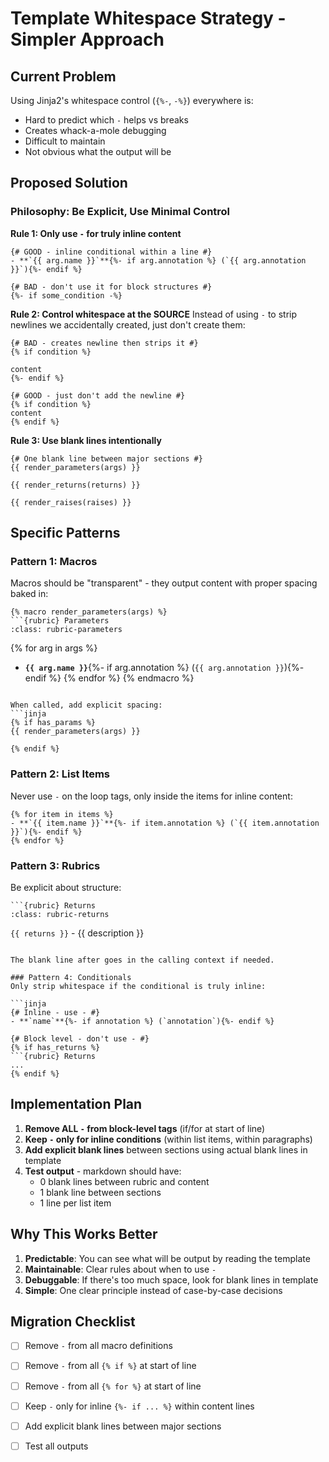# Template Whitespace Strategy - Simpler Approach

## Current Problem

Using Jinja2's whitespace control (`{%-`, `-%}`) everywhere is:
- Hard to predict which `-` helps vs breaks
- Creates whack-a-mole debugging
- Difficult to maintain
- Not obvious what the output will be

## Proposed Solution

### Philosophy: Be Explicit, Use Minimal Control

**Rule 1: Only use `-` for truly inline content**
```jinja
{# GOOD - inline conditional within a line #}
- **`{{ arg.name }}`**{%- if arg.annotation %} (`{{ arg.annotation }}`){%- endif %}

{# BAD - don't use it for block structures #}
{%- if some_condition -%}
```

**Rule 2: Control whitespace at the SOURCE**
Instead of using `-` to strip newlines we accidentally created, just don't create them:
```jinja
{# BAD - creates newline then strips it #}
{% if condition %}

content
{%- endif %}

{# GOOD - just don't add the newline #}
{% if condition %}
content
{% endif %}
```

**Rule 3: Use blank lines intentionally**
```jinja
{# One blank line between major sections #}
{{ render_parameters(args) }}

{{ render_returns(returns) }}

{{ render_raises(raises) }}
```

## Specific Patterns

### Pattern 1: Macros
Macros should be "transparent" - they output content with proper spacing baked in:

```jinja
{% macro render_parameters(args) %}
```{rubric} Parameters
:class: rubric-parameters
```
{% for arg in args %}
- **`{{ arg.name }}`**{%- if arg.annotation %} (`{{ arg.annotation }}`){%- endif %}
{% endfor %}
{% endmacro %}
```

When called, add explicit spacing:
```jinja
{% if has_params %}
{{ render_parameters(args) }}

{% endif %}
```

### Pattern 2: List Items
Never use `-` on the loop tags, only inside the items for inline content:

```jinja
{% for item in items %}
- **`{{ item.name }}`**{%- if item.annotation %} (`{{ item.annotation }}`){%- endif %}
{% endfor %}
```

### Pattern 3: Rubrics
Be explicit about structure:

```jinja
```{rubric} Returns
:class: rubric-returns
```
`{{ returns }}` - {{ description }}

```

The blank line after goes in the calling context if needed.

### Pattern 4: Conditionals
Only strip whitespace if the conditional is truly inline:

```jinja
{# Inline - use - #}
- **`name`**{%- if annotation %} (`annotation`){%- endif %}

{# Block level - don't use - #}
{% if has_returns %}
```{rubric} Returns
...
{% endif %}
```

## Implementation Plan

1. **Remove ALL `-` from block-level tags** (if/for at start of line)
2. **Keep `-` only for inline conditions** (within list items, within paragraphs)
3. **Add explicit blank lines** between sections using actual blank lines in template
4. **Test output** - markdown should have:
   - 0 blank lines between rubric and content
   - 1 blank line between sections
   - 1 line per list item

## Why This Works Better

1. **Predictable**: You can see what will be output by reading the template
2. **Maintainable**: Clear rules about when to use `-`
3. **Debuggable**: If there's too much space, look for blank lines in template
4. **Simple**: One clear principle instead of case-by-case decisions

## Migration Checklist

- [ ] Remove `-` from all macro definitions
- [ ] Remove `-` from all `{% if %}` at start of line
- [ ] Remove `-` from all `{% for %}` at start of line
- [ ] Keep `-` only for inline `{%- if ... %}` within content lines
- [ ] Add explicit blank lines between major sections
- [ ] Test all outputs

